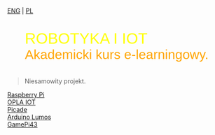[ENG](/) | [PL](PL/home.md)
<figure class="gpi">
<link href="https://fonts.cdnfonts.com/css/major-mono-display-2" rel="stylesheet">
                
  <figcaption>ROBOTYKA I IOT<br><span>Akademicki kurs e-learningowy.</span></figcaption>
  <style>
    @import url('https://fonts.cdnfonts.com/css/major-mono-display-2');
    .gpi {
      font-family:  'Major Mono Display', sans-serif;                                   
      font-size: 35px;
      color: yellow;
    } 
    figcaption span {
      color: orange;
      font-size: 30px
    }
  </style>
</figure>

> Niesamowity projekt.


<div class="card-group">
    <div class="card5 card">
      <a href="#/home/home">
        <div class="crt">
          <div class="card-content">Raspberry Pi</div>
        </div>
      </a>
    </div>
    <div class="card4 card">
      <a href="#/home/home">
        <div class="crt">
          <div class="card-content">OPLA IOT</div>
        </div>
      </a>
    </div>
    <div class="card3 card">
      <a href="#/picade/picade">
        <div class="crt">
          <div class="card-content">Picade</div>
        </div>
      </a>
    </div>
    <div class="card2 card">
      <a href="#/Lumos/Lumos">
        <div class="crt">
          <div class="card-content">Arduino Lumos</div>
        </div>
      </a>
    </div>
    <div class="card1 card">
      <a href="#/gamepi43/gamepi43">
        <div class="crt">
          <div class="card-content">GamePi43</div>
        </div>
      </a>
    </div>
</div>
